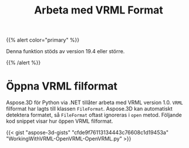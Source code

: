 ﻿---
title: Arbeta med VRML Format
type: docs
weight: 120
url: /sv/python-net/working-with-vrml-format/
description: Aspose.3D för Python via .NET tillåter arbeta med VRML version 1.0. VRML filformat har lagts till i klassen FileFormat. Aspose.3D kan automatiskt detektera formatet, så FileFormat oftast ignoreras i Open metod. Följande kod snippet visar hur öppen VRML filformat.
---
{{% alert color="primary" %}} 

Denna funktion stöds av version 19.4 eller större.

{{% /alert %}} 
# **Öppna VRML filformat**
Aspose.3D för Python via .NET tillåter arbeta med VRML version 1.0. `VRML` filformat har lagts till klassen `FileFormat`. Aspose.3D kan automatiskt detektera formatet, så `FileFormat` oftast ignoreras i `open` metod. Följande kod snippet visar hur öppen VRML filformat.

{{< gist "aspose-3d-gists" "cfde9f76113134443c76608c1d19453a" "WorkingWithVRML-OpenVRML-OpenVRML.py" >}}
